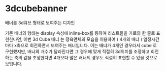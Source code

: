 # 3dcubebanner
배너를 3d큐브 형태로 보여주는 디자인

기존 배너의 형태는 display 속성에 inline-box를 통하여 리스트들을 가로의 한 줄로 표현한다면, 
이번 3d Cube 배너 는 정육면체의 모습을 이용하여 ( 4개의 배너 ) 일정시간마다 x축으로 회전하면서 보여주는 배너입니다. 
이는 배너가 4개인 경우라서 cube 로 구현했지만, 
배너의 개수가 달라진다면 그 경우에 맞게 적절히 3d위치를 조정하고 회전하는 축의 값을 조정한다면 4개보다 많은 배너의 경우도 적절히 표현할 수 있을 것으로 보입니다.
